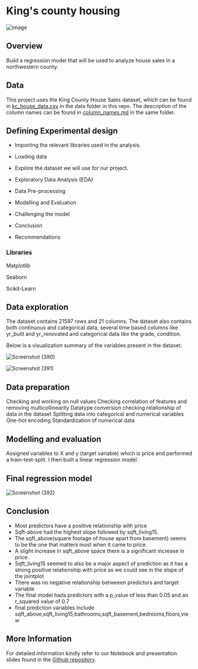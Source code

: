 # King's county housing

![image](https://user-images.githubusercontent.com/104419035/196160831-41caa804-db38-4543-9594-c00f68a27936.png)


## Overview

Build a regression model that will be used to analyze house sales in a northwestern county.

## Data

This project uses the King County House Sales dataset, which can be found in [kc_house_data.csv](https://github.com/angela-cheruto9/Phase_2_project/blob/master/kc_house_data.csv) in the data folder in this repo. The description of the column names can be found in [column_names.md](https://github.com/angela-cheruto9/Phase_2_project/blob/master/column_names.md) in the same folder. 

## Defining Experimental design

* Importing the relevant libraries used in the analysis.

* Loading data

* Explore the dataset we will use for our project.

* Exploratory Data Analysis (EDA)

* Data Pre-processing

* Modelling and Evaluation

* Challenging the model

* Conclusion

* Recommendations


### Libraries

Matplotlib

Seaborn

Scikit-Learn

## Data exploration

The dataset contains 21597 rows and 21 columns. 
The dataset also contains both continuous and categorical data, several time based columns like yr_built and yr_renovated and  categorical data like the grade, condition.

Below is a visualization summary of the variables present in the dataset.

![Screenshot (390)](https://user-images.githubusercontent.com/104419035/196168709-d3c9000a-3b27-479b-9628-281feb8d9cad.png)

![Screenshot (391)](https://user-images.githubusercontent.com/104419035/196168922-27540604-b7a9-4f13-8abf-d0c8454bc05d.png)

## Data preparation

Checking and working on null values
Checking correlation of features and removing multicollinearity
Datatype conversion
checking relationship of data in the dataset
Splitting data into categorical and numerical variables
One-hot encoding
Standardization of numerical data

## Modelling and evaluation
Assigned variables to X and y (target variable) which is price and performed a train-test-split.
I then built a linear regression model.

## Final regression model

![Screenshot (392)](https://user-images.githubusercontent.com/104419035/196170094-dcdb144b-d021-47cc-96e0-d241df62ecaa.png)


## Conclusion

*  Most predictors have a positive relationship with price
*  Sqft-above had the highest slope followed by sqft_living15.
*  The sqft_above(square footage of house apart from basement) seems to be the one that matters most when it came to price. 
*  A slight increase in sqft_above space there is a significant increase in price.
*  Sqft_living15 seemed to also be a major aspect of prediction as it has a strong positive relationship with price as we could see in the slope of the jointplot
*  There was no negative relationship betweeen predictors and target variable
*  The final model hads predictors with a p_value of less than 0.05 and an r_squared value of 0.7
* final prediction variables include sqft_above,sqft_living15,bathrooms,sqft_basement,bedrooms,floors,view

## More Information
For detailed information kindly refer to our Notebook and presentation slides found in the [Github repository](https://github.com/angela-cheruto9/Phase_2_project).












                       
                       













